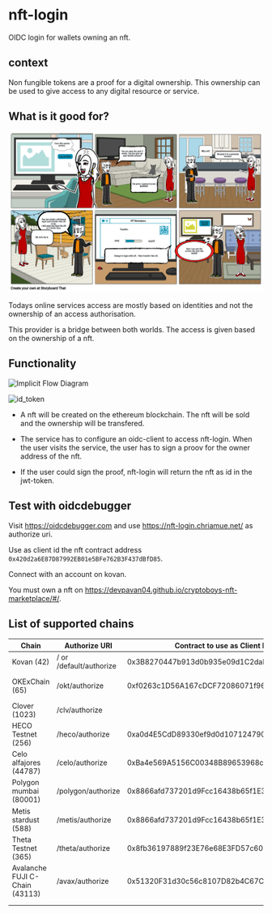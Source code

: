 # nft-login

OIDC login for wallets owning an nft.

## context

Non fungible tokens are a proof for a digital ownership.
This ownership can be used to give access to any digital resource or service.

## What is it good for?

![NFT Login Story](docs/nft-login-story.png)

Todays online services access are mostly based on identities and not the ownership of an access authorisation.

This provider is a bridge between both worlds. The access is given based on the ownership of a nft.

## Functionality

![Implicit Flow Diagram](https://s3.amazonaws.com/onelogin-screenshots/dev_site/images/oidc-implicit-flow.png)


![id_token](https://www.plantuml.com/plantuml/proxy?cache=no&src=https://raw.github.com/chriamue/nft-login/main/flow.puml)

- A nft will be created on the ethereum blockchain.
  The nft will be sold and the ownership will be transfered.

- The service has to configure an oidc-client to access nft-login.
  When the user visits the service, the user has to sign a proov for the owner address of the nft.

- If the user could sign the proof, nft-login will return the nft as id in the jwt-token.

## Test with oidcdebugger

Visit https://oidcdebugger.com and use https://nft-login.chriamue.net/ as authorize uri.

Use as client id the nft contract address `0x420d2a6E87D87992EB01e5BFe762B3F437dBfD85`.

Connect with an account on kovan.

You must own a nft on https://devpavan04.github.io/cryptoboys-nft-marketplace/#/.

## List of supported chains

| Chain               | Authorize URI           | Contract to use as Client ID               | Marketplace to get NFT                                   | Faucet                                                                                        |   |
|---------------------|-------------------------|--------------------------------------------|----------------------------------------------------------|-----------------------------------------------------------------------------------------------|---|
| Kovan (42)          | / or /default/authorize | 0x3B8270447b913d0b935e09d1C2daEc3F5CDD968f | https://devpavan04.github.io/cryptoboys-nft-marketplace/ | https://ethdrop.dev/                                                                          |   |
| OKExChain (65)      | /okt/authorize          | 0xf0263c1D56A167cDCF72086071f96CbB8a077AE9 | https://nft-login.github.io/nft-login-marketplace/okt/   | https://okexchain-docs.readthedocs.io/en/latest/developers/quick-start.html#get-testnet-token |   |
| Clover (1023)       | /clv/authorize          |                                            |                                                          | https://faucet.clovernode.com/                                                                |   |
| HECO Testnet (256)  | /heco/authorize         | 0xa0d4E5CdD89330ef9d0d1071247909882f0562eA | https://nft-login.github.io/nft-login-marketplace/heco/  | https://scan-testnet.hecochain.com/faucet                                                     |   |
| Celo alfajores (44787)| /celo/authorize       | 0xBa4e569A5156C00348B89653968c2C294f80E151 | https://nft-login.github.io/nft-login-marketplace/celo/  | https://celo.org/developers/faucet                                                            |   |
| Polygon mumbai (80001)| /polygon/authorize    | 0x8866afd737201d9Fcc16438b65f1E3db7A3A5Ddb | https://nft-login.github.io/nft-login-marketplace/polygon/ | https://faucet.polygon.technology/                                                          |   |
| Metis stardust (588)| /metis/authorize        | 0x8866afd737201d9Fcc16438b65f1E3db7A3A5Ddb | https://nft-login.github.io/nft-login-marketplace/metis/ | https://rinkeby-faucet.metis.io/                                                              |   |
| Theta Testnet (365) | /theta/authorize        | 0x8fb36197889f23E76e68E3FD57c6063A21DdE897 | https://market.nft-login.net/                            |                                                                                               |   |
| Avalanche FUJI C-Chain (43113) | /avax/authorize | 0x51320F31d30c56c8107D82b4C67C5EdDfCa88bc2 | https://market.nft-login.net/                         | https://faucet.avax-test.network/                                                             |   |
|                     |                         |                                            |                                                          |                                                                                               |   |
|                     |                         |                                            |                                                          |                                                                                               |   |

